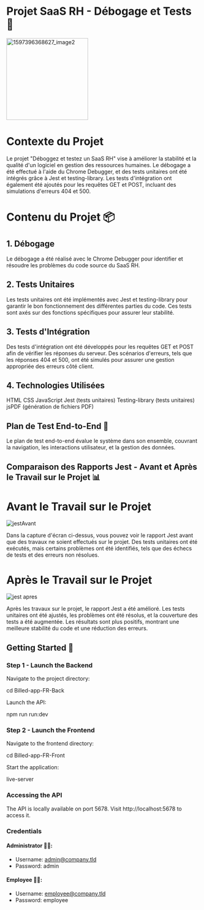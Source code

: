 # Projet SaaS RH - Débogage et Tests 🚀
<img width="213" alt="1597396368627_image2" src="https://github.com/imene-yahiaoui/bill-app/assets/76797190/f67aaf29-3fc8-4167-b7fb-f486e6093b7a">


# Contexte du Projet

Le projet "Déboggez et testez un SaaS RH" vise à améliorer la stabilité et la qualité d'un logiciel en gestion des ressources humaines. Le débogage a été effectué à l'aide du Chrome Debugger, et des tests unitaires ont été intégrés grâce à Jest et testing-library. Les tests d'intégration ont également été ajoutés pour les requêtes GET et POST, incluant des simulations d'erreurs 404 et 500. 


# Contenu du Projet 📦
## 1. Débogage
Le débogage a été réalisé avec le Chrome Debugger pour identifier et résoudre les problèmes du code source du SaaS RH.

## 2. Tests Unitaires
Les tests unitaires ont été implémentés avec Jest et testing-library pour garantir le bon fonctionnement des différentes parties du code. Ces tests sont axés sur des fonctions spécifiques pour assurer leur stabilité.

## 3. Tests d'Intégration
Des tests d'intégration ont été développés pour les requêtes GET et POST afin de vérifier les réponses du serveur. Des scénarios d'erreurs, tels que les réponses 404 et 500, ont été simulés pour assurer une gestion appropriée des erreurs côté client.

## 4. Technologies Utilisées
HTML
CSS
JavaScript
Jest (tests unitaires)
Testing-library (tests unitaires)
jsPDF (génération de fichiers PDF)


## Plan de Test End-to-End 🚀
Le plan de test end-to-end évalue le système dans son ensemble, couvrant la navigation, les interactions utilisateur, et la gestion des données.
 

## Comparaison des Rapports Jest - Avant et Après le Travail sur le Projet 📊
# Avant le Travail sur le Projet

![jestAvant](https://github.com/imene-yahiaoui/jest/assets/76797190/ed959551-fa6a-4134-bfaf-faa14dc258b4)

Dans la capture d'écran ci-dessus, vous pouvez voir le rapport Jest avant que des travaux ne soient effectués sur le projet. Des tests unitaires ont été exécutés, mais certains problèmes ont été identifiés, tels que des échecs de tests et des erreurs non résolues.

# Après le Travail sur le Projet

![jest apres](https://github.com/imene-yahiaoui/jest/assets/76797190/429e556b-bc53-4b77-8a99-4e8544fe6756)

Après les travaux sur le projet, le rapport Jest a été amélioré. Les tests unitaires ont été ajustés, les problèmes ont été résolus, et la couverture des tests a été augmentée. Les résultats sont plus positifs, montrant une meilleure stabilité du code et une réduction des erreurs.


## Getting Started 🚀

### Step 1 - Launch the Backend

Navigate to the project directory:

cd Billed-app-FR-Back

Launch the API:

npm run run:dev

### Step 2 - Launch the Frontend

Navigate to the frontend directory:

cd Billed-app-FR-Front

Start the application:

live-server

### Accessing the API

The API is locally available on port 5678. Visit http://localhost:5678 to access it.

### Credentials

#### Administrator 👩‍💼:

- Username: admin@company.tld
- Password: admin

#### Employee 👨‍💼:

- Username: employee@company.tld
- Password: employee

 
